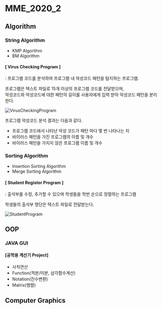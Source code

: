 # MME_2020_2
## Algorithm
  ### String Algorithm
   * KMP Algorithm
   * BM Algorithm
     
   #### [ Virus Checking Program ]
   : 프로그램 코드를 분석하여 프로그램 내 악성코드 패턴을 탐지하는 프로그램. 
    
   프로그램은 텍스트 파일로 15개 이상의 프로그램 코드를 전달받으며, <br/>
   악성코드와 악성코드에 대한 패턴의 길이를 사용자에게 입력 받아 악성코드 패턴을 분리한다. 
    
   ![VirusCheckingProgram](https://user-images.githubusercontent.com/70887135/106886233-00383080-6727-11eb-95fd-e3e6ab7cae19.png)

   프로그램 악성코드 분석 결과는 다음과 같다.
   
   + 프로그램 코드에서 나타난 악성 코드가 패턴 마다 몇 번 나타나는 지
   + 바이러스 패턴을 가진 프로그램의 이름 및 개수
   + 바이러스 패턴을 가지지 않은 프로그램 이름 및 개수


  ### Sorting Algorithm
  * Insertion Sorting Algorithm
  * Merge Sorting Algorithm
  
   #### [ Student Register Program ]
   : 출석부를 수정, 추가할 수 있으며 학생들을 학번 순으로 정렬하는 프로그램
    
   학생들의 출석부 명단은 텍스트 파일로 전달받는다.
    
   ![StudentProgram](https://user-images.githubusercontent.com/70887135/106994254-c404de80-67bf-11eb-9076-bf156bae8ee1.png)
    
## OOP
  ### JAVA GUI
  #### [공학용 계산기 Project]
   * 사칙연산
   * Function(적분/미분, 삼각함수계산)
   * Notation(진수변환)
   * Matrix(행렬) 


  
## Computer Graphics
